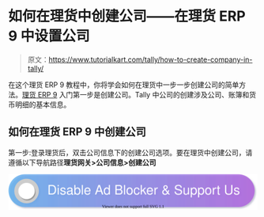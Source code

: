 # 如何在理货中创建公司——在理货 ERP 9 中设置公司

> 原文：<https://www.tutorialkart.com/tally/how-to-create-company-in-tally/>

在这个理货 ERP 9 教程中，你将学会如何在理货中一步一步创建公司的简单方法。[理货 ERP 9](https://www.tutorialkart.com/tally/what-is-tally/) 入门第一步是创建公司。Tally 中公司的创建涉及公司、账簿和货币明细的基本信息。

## 如何在理货 ERP 9 中创建公司

第一步:登录理货后，双击公司信息下的创建公司选项。要在理货中创建公司，请遵循以下导航路径**理货网关>公司信息>创建公司**

[![](img/925da31b32d6bc3827932f6c8afb11bb.png)](https://www.tutorialkart.com/)